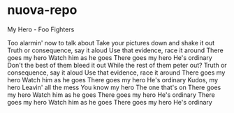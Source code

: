 # nuova-repo

My Hero - Foo Fighters


Too alarmin' now to talk about
Take your pictures down and shake it out
Truth or consequence, say it aloud
Use that evidence, race it around
There goes my hero
Watch him as he goes
There goes my hero
He's ordinary
Don't the best of them bleed it out
While the rest of them peter out?
Truth or consequence, say it aloud
Use that evidence, race it around
There goes my hero
Watch him as he goes
There goes my hero
He's ordinary
Kudos, my hero
Leavin' all the mess
You know my hero
The one that's on
There goes my hero
Watch him as he goes
There goes my hero
He's ordinary
There goes my hero
Watch him as he goes
There goes my hero
He's ordinary
